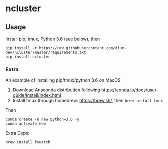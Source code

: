 # ncluster

## Usage
Install pip, tmux, Python 3.6 (see below), then

```
pip install -r https://raw.githubusercontent.com/diux-dev/ncluster/master/requirements.txt
pip install ncluster
```

### Extra
An example of installing pip/tmux/python 3.6 on MacOS

1. Download Anaconda distribution following https://conda.io/docs/user-guide/install/index.html
2. Install tmux through homebrew: https://brew.sh/, then `brew install tmux`

Then

```
conda create -n new python=3.6 -y
conda activate new
```

Extra Deps:
```
brew install fswatch
```
